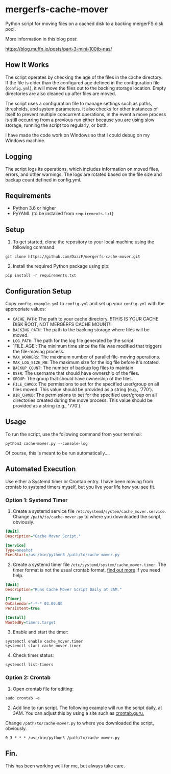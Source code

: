 # mergerfs-cache-mover
Python script for moving files on a cached disk to a backing mergerFS disk pool.

More information in this blog post:

https://blog.muffn.io/posts/part-3-mini-100tb-nas/

## How It Works
The script operates by checking the age of the files in the cache directory. If the file is older than the configured age defined in the configuration file (`config.yml`), it will move the  files out to the backing storage location. Empty directories are also cleaned up after files are moved.

The script uses a configuration file to manage settings such as paths, thresholds, and system parameters. It also checks for other instances of itself to prevent multiple concurrent operations, in the event a move process is still occurring from a previous run either because you are using slow storage, running the script too regularly, or both.

I have made the code work on Windows so that I could debug on my Windows machine.

## Logging
The script logs its operations, which includes information on moved files, errors, and other warnings. The logs are rotated based on the file size and backup count defined in config.yml.

## Requirements
- Python 3.6 or higher
- PyYAML (to be installed from `requirements.txt`)

## Setup
1. To get started, clone the repository to your local machine using the following command:
```shell
git clone https://github.com/DazzF/mergerfs-cache-mover.git
```

2. Install the required Python package using pip:
```shell
pip install -r requirements.txt
```

## Configuration Setup
Copy `config.example.yml` to `config.yml` and set up your `config.yml` with the appropriate values:

- `CACHE_PATH`: The path to your cache directory. !!THIS IS YOUR CACHE DISK ROOT, NOT MERGERFS CACHE MOUNT!!
- `BACKING_PATH`: The path to the backing storage where files will be moved.
- `LOG_PATH`: The path for the log file generated by the script.
- `FILE_AGE': The minimum time since the file was modified that triggers the file-moving process.
- `MAX_WORKERS`: The maximum number of parallel file-moving operations.
- `MAX_LOG_SIZE_MB`: The maximum size for the log file before it's rotated.
- `BACKUP_COUNT`: The number of backup log files to maintain.
- `USER`: The username that should have ownership of the files.
- `GROUP`: The group that should have ownership of the files.
- `FILE_CHMOD`: The permissions to set for the specified user/group on all files moved. This value should be provided as a string (e.g., '770').
- `DIR_CHMOD`: The permissions to set for the specified user/group on all directories created during the move process. This value should be provided as a string (e.g., '770').


## Usage
To run the script, use the following command from your terminal:

```shell
python3 cache-mover.py --console-log
```

Of course, this is meant to be run automatically....

## Automated Execution

Use either a Systemd timer or Crontab entry. I have been moving from crontab to systemd timers myself, but you live your life how you see fit.

### Option 1: Systemd Timer
1. Create a systemd service file `/etc/systemd/system/cache_mover.service`. Change `/path/to/cache-mover.py` to where you downloaded the script, obviously.

```ini
[Unit]
Description="Cache Mover Script."

[Service]
Type=oneshot
ExecStart=/usr/bin/python3 /path/to/cache-mover.py
```

2. Create a systemd timer file `/etc/systemd/system/cache_mover.timer`. The timer format is not the usual crontab format, [find out more](https://silentlad.com/systemd-timers-oncalendar-(cron)-format-explained) if you need help.

```ini
[Unit]
Description="Runs Cache Mover Script Daily at 3AM."

[Timer]
OnCalendar=*-*-* 03:00:00
Persistent=true

[Install]
WantedBy=timers.target
```

3. Enable and start the timer:

```shell
systemctl enable cache_mover.timer
systemctl start cache_mover.timer
```

4. Check timer status:

```shell
systemctl list-timers
```

### Option 2: Crontab

1. Open crontab file for editing:

```shell
sudo crontab -e
```

2. Add line to run script. The following example will run the script daily, at 3AM. You can adjust this by using a site such as [crontab.guru.](https://crontab.guru/)

Change `/path/to/cache-mover.py` to where you downloaded the script, obviously.

```cron
0 3 * * * /usr/bin/python3 /path/to/cache-mover.py
```

## Fin.

This has been working well for me, but always take care.
